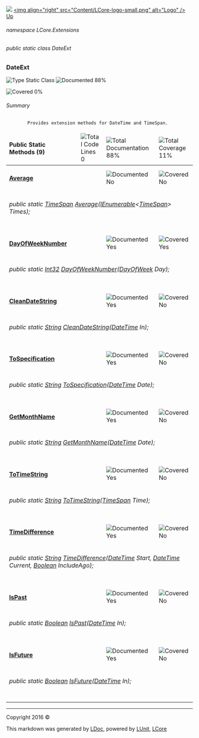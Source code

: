 ![](Content/LCore-banner-small.png "")
[&lt;img align=&quot;right&quot; src=&quot;Content/LCore-logo-small.png&quot; alt=&quot;Logo&quot; /&gt;](../README.md)
[Up](docs/L.md)

###### namespace LCore.Extensions

###### public static class DateExt

### DateExt

 ![Type Static Class](http://b.repl.ca/v1/Type-Static%20Class-blue.png "") ![Documented 88%](http://b.repl.ca/v1/Documented-88%25-green.png "")

![Covered 0%](http://b.repl.ca/v1/Covered-0%25-red.png "")


###### Summary

            Provides extension methods for DateTime and TimeSpan.
            

<table>
<thead><tr><td><h4>Public Static Methods <strong>(9)</strong></h4></td>
<td></td>
<td><img src="http://b.repl.ca/v1/Total%20Code%20Lines-0-red.png" alt="Total Code Lines 0" /></td>
<td><img src="http://b.repl.ca/v1/Total%20Documentation-88%25-green.png" alt="Total Documentation 88%" /></td>
<td><img src="http://b.repl.ca/v1/Total%20Coverage-11%25-red.png" alt="Total Coverage 11%" /></td></tr></thead>
<tr><td><h4><strong><a href="docs/DateExt_Average.md" alt="">Average</a></strong></h4></td>
<td>   </td>
<td></td>
<td><img src="http://b.repl.ca/v1/Documented-No-red.png" alt="Documented No" /></td>
<td><img src="http://b.repl.ca/v1/Covered-No-red.png" alt="Covered No" /></td></tr>
<tr><td align="Left" colspan="5"><h6>public static <a href="https://msdn.microsoft.com/en-us/library/system.timespan.aspx" alt="">TimeSpan</a> <a href="" alt="">Average</a>(<a href="https://msdn.microsoft.com/en-us/library/78dfe2yb.aspx" alt="" target="_blank">IEnumerable</a>&lt;<a href="https://msdn.microsoft.com/en-us/library/system.timespan.aspx" alt="">TimeSpan</a>&gt; Times);</h6>
</td>
</tr>
<tr><td><h4><strong><a href="docs/DateExt_DayOfWeekNumber.md" alt="">DayOfWeekNumber</a></strong></h4></td>
<td>   </td>
<td></td>
<td><img src="http://b.repl.ca/v1/Documented-Yes-brightgreen.png" alt="Documented Yes" /></td>
<td><img src="http://b.repl.ca/v1/Covered-Yes-brightgreen.png" alt="Covered Yes" /></td></tr>
<tr><td align="Left" colspan="5"><h6>public static <a href="https://msdn.microsoft.com/en-us/library/system.int32.aspx" alt="">Int32</a> <a href="" alt="">DayOfWeekNumber</a>(<a href="https://msdn.microsoft.com/en-us/library/system.dayofweek.aspx" alt="">DayOfWeek</a> Day);</h6>
</td>
</tr>
<tr><td><h4><strong><a href="docs/DateExt_CleanDateString.md" alt="">CleanDateString</a></strong></h4></td>
<td>   </td>
<td></td>
<td><img src="http://b.repl.ca/v1/Documented-Yes-brightgreen.png" alt="Documented Yes" /></td>
<td><img src="http://b.repl.ca/v1/Covered-No-red.png" alt="Covered No" /></td></tr>
<tr><td align="Left" colspan="5"><h6>public static <a href="https://msdn.microsoft.com/en-us/library/system.string.aspx" alt="">String</a> <a href="" alt="">CleanDateString</a>(<a href="https://msdn.microsoft.com/en-us/library/system.datetime.aspx" alt="">DateTime</a> In);</h6>
</td>
</tr>
<tr><td><h4><strong><a href="docs/DateExt_ToSpecification.md" alt="">ToSpecification</a></strong></h4></td>
<td>   </td>
<td></td>
<td><img src="http://b.repl.ca/v1/Documented-Yes-brightgreen.png" alt="Documented Yes" /></td>
<td><img src="http://b.repl.ca/v1/Covered-No-red.png" alt="Covered No" /></td></tr>
<tr><td align="Left" colspan="5"><h6>public static <a href="https://msdn.microsoft.com/en-us/library/system.string.aspx" alt="">String</a> <a href="" alt="">ToSpecification</a>(<a href="https://msdn.microsoft.com/en-us/library/system.datetime.aspx" alt="">DateTime</a> Date);</h6>
</td>
</tr>
<tr><td><h4><strong><a href="docs/DateExt_GetMonthName.md" alt="">GetMonthName</a></strong></h4></td>
<td>   </td>
<td></td>
<td><img src="http://b.repl.ca/v1/Documented-Yes-brightgreen.png" alt="Documented Yes" /></td>
<td><img src="http://b.repl.ca/v1/Covered-No-red.png" alt="Covered No" /></td></tr>
<tr><td align="Left" colspan="5"><h6>public static <a href="https://msdn.microsoft.com/en-us/library/system.string.aspx" alt="">String</a> <a href="" alt="">GetMonthName</a>(<a href="https://msdn.microsoft.com/en-us/library/system.datetime.aspx" alt="">DateTime</a> Date);</h6>
</td>
</tr>
<tr><td><h4><strong><a href="docs/DateExt_ToTimeString.md" alt="">ToTimeString</a></strong></h4></td>
<td>   </td>
<td></td>
<td><img src="http://b.repl.ca/v1/Documented-Yes-brightgreen.png" alt="Documented Yes" /></td>
<td><img src="http://b.repl.ca/v1/Covered-No-red.png" alt="Covered No" /></td></tr>
<tr><td align="Left" colspan="5"><h6>public static <a href="https://msdn.microsoft.com/en-us/library/system.string.aspx" alt="">String</a> <a href="" alt="">ToTimeString</a>(<a href="https://msdn.microsoft.com/en-us/library/system.timespan.aspx" alt="">TimeSpan</a> Time);</h6>
</td>
</tr>
<tr><td><h4><strong><a href="docs/DateExt_TimeDifference.md" alt="">TimeDifference</a></strong></h4></td>
<td>   </td>
<td></td>
<td><img src="http://b.repl.ca/v1/Documented-Yes-brightgreen.png" alt="Documented Yes" /></td>
<td><img src="http://b.repl.ca/v1/Covered-No-red.png" alt="Covered No" /></td></tr>
<tr><td align="Left" colspan="5"><h6>public static <a href="https://msdn.microsoft.com/en-us/library/system.string.aspx" alt="">String</a> <a href="" alt="">TimeDifference</a>(<a href="https://msdn.microsoft.com/en-us/library/system.datetime.aspx" alt="">DateTime</a> Start, <a href="https://msdn.microsoft.com/en-us/library/system.datetime.aspx" alt="">DateTime</a> Current, <a href="https://msdn.microsoft.com/en-us/library/system.boolean.aspx" alt="">Boolean</a> IncludeAgo);</h6>
</td>
</tr>
<tr><td><h4><strong><a href="docs/DateExt_IsPast.md" alt="">IsPast</a></strong></h4></td>
<td>   </td>
<td></td>
<td><img src="http://b.repl.ca/v1/Documented-Yes-brightgreen.png" alt="Documented Yes" /></td>
<td><img src="http://b.repl.ca/v1/Covered-No-red.png" alt="Covered No" /></td></tr>
<tr><td align="Left" colspan="5"><h6>public static <a href="https://msdn.microsoft.com/en-us/library/system.boolean.aspx" alt="">Boolean</a> <a href="" alt="">IsPast</a>(<a href="https://msdn.microsoft.com/en-us/library/system.datetime.aspx" alt="">DateTime</a> In);</h6>
</td>
</tr>
<tr><td><h4><strong><a href="docs/DateExt_IsFuture.md" alt="">IsFuture</a></strong></h4></td>
<td>   </td>
<td></td>
<td><img src="http://b.repl.ca/v1/Documented-Yes-brightgreen.png" alt="Documented Yes" /></td>
<td><img src="http://b.repl.ca/v1/Covered-No-red.png" alt="Covered No" /></td></tr>
<tr><td align="Left" colspan="5"><h6>public static <a href="https://msdn.microsoft.com/en-us/library/system.boolean.aspx" alt="">Boolean</a> <a href="" alt="">IsFuture</a>(<a href="https://msdn.microsoft.com/en-us/library/system.datetime.aspx" alt="">DateTime</a> In);</h6>
</td>
</tr>
<tr><td width="850px" colspan="5"></td></tr>
</table>




---

Copyright 2016 &copy; [](../README.md) [](../TableOfContents.md)

This markdown was generated by [LDoc](https://github.com/CodeSingularity/LDoc), powered by [LUnit](https://github.com/CodeSingularity/LUnit), [LCore](https://github.com/CodeSingularity/LCore)
